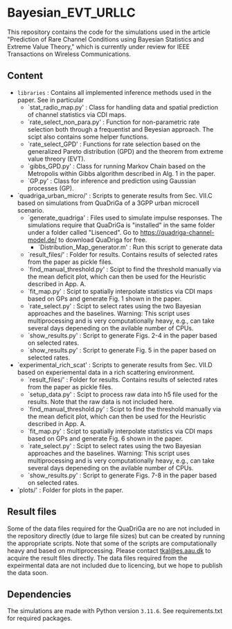 # Bayesian_EVT_URLLC

This repository contains the code for the simulations used in the article "Prediction of Rare Channel Conditions using Bayesian Statistics and Extreme Value Theory," which is currently under review for IEEE Transactions on Wireless Communications.

## Content
 - `libraries` : Contains all implemented inference methods used in the paper. See in particular
   - `stat_radio_map.py' : Class for handling data and spatial prediction of channel statistics via CDI maps.
   - `rate_select_non_para.py' : Function for non-parametric rate selection both through a frequentist and Beyesian approach. The scipt also contains some helper functions.
   - `rate_select_GPD' : Functions for rate selection based on the generalized Pareto distribution (GPD) and the theorem from extreme value threory (EVT).
   - `gibbs_GPD.py' : Class for running Markov Chain based on the Metropolis within Gibbs algorithm described in Alg. 1 in the paper.
   - `GP.py' : Class for inference and prediction using Gaussian processes (GP).
 - `quadriga_urban_micro/' : Scripts to generate results from Sec. VII.C based on simulations from QuaDriGa of a 3GPP urban microcell scenario.
   - `generate_quadriga' : Files used to simulate impulse responses. The simulations require that QuaDriGa  is "installed" in the same folder under a folder called "Lisenced". Go to https://quadriga-channel-model.de/ to download QuaDriga for free.
     - `Distribution_Map_generator.m' : Run this script to generate data
   - `result_files/' : Folder for results. Contains results of selected rates from the paper as pickle files. 
   - `find_manual_threshold.py' : Scipt to find the threshold manually via the mean deficit plot, which can then be used for the Heuristic described in App. A.
   - `fit_map.py' : Scipt to spatially interpolate statistics via CDI maps based on GPs and generate Fig. 1 shown in the paper. 
   - `rate_select.py' : Scipt to select rates using the two Bayesian approaches and the baselines. Warning: This script uses multiprocessing and is very computationally heavy, e.g., can take several days depeneding on the avilable number of CPUs.
   - `show_results.py' : Script to generate Figs. 2-4 in the paper based on selected rates.
   - `show_results.py' : Script to generate Fig. 5 in the paper based on selected rates.
 - `experimental_rich_scat' : Scripts to generate results from Sec. VII.D based on experiemental data in a rich scattering environment. 
   - `result_files/' : Folder for results. Contains results of selected rates from the paper as pickle files.
   - `setup_data.py' : Scipt to process raw data into h5 file used for the results. Note that the raw data is not included here.
   - `find_manual_threshold.py' : Scipt to find the threshold manually via the mean deficit plot, which can then be used for the Heuristic described in App. A.
   - `fit_map.py' : Scipt to spatially interpolate statistics via CDI maps based on GPs and generate Fig. 6 shown in the paper. 
   - `rate_select.py' : Scipt to select rates using the two Bayesian approaches and the baselines. Warning: This script uses multiprocessing and is very computationally heavy, e.g., can take several days depeneding on the avilable number of CPUs.
   - `show_results.py' : Script to generate Figs. 7-8 in the paper based on selected rates.
 - `plots/' : Folder for plots in the paper. 
    
## Result files
Some of the data files required for the QuaDriGa are no are not included in the repository directly (due to large file sizes) but can be created by running the appropriate scripts. Note that some of the scripts are computationally heavy and based on multiprocessing. Please contact <tkal@es.aau.dk> to acquire the result files directly. 
The data files required from the expeirmental data are not included due to licencing, but we hope to publish the data soon. 
       
## Dependencies
The simulations are made with Python version `3.11.6`. See requirements.txt for required packages. 
